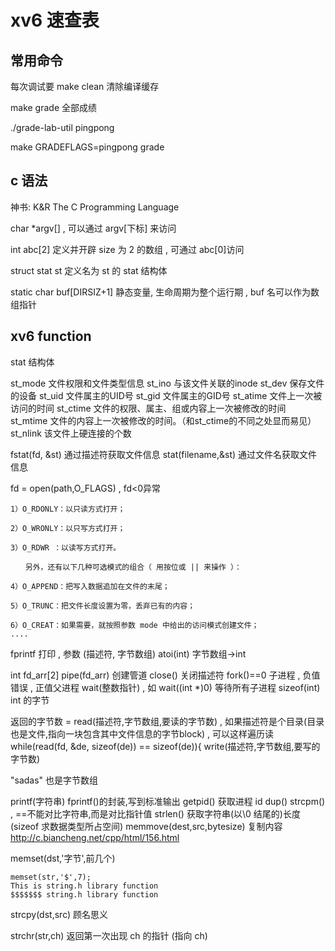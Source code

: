# xv6 速查表

## 常用命令

每次调试要 make clean 清除编译缓存

make grade 全部成绩

./grade-lab-util pingpong

make GRADEFLAGS=pingpong grade

## c 语法

神书: K&R The C Programming Language

char *argv[] , 可以通过 argv[下标] 来访问

int abc[2]  定义并开辟 size 为 2 的数组 , 可通过 abc[0]访问

struct stat st 定义名为 st 的 stat 结构体

static char buf[DIRSIZ+1] 静态变量, 生命周期为整个运行期 , buf 名可以作为数组指针



## xv6 function

stat 结构体

st_mode 文件权限和文件类型信息
st_ino   与该文件关联的inode
st_dev   保存文件的设备
st_uid   文件属主的UID号
st_gid   文件属主的GID号
st_atime 文件上一次被访问的时间
st_ctime 文件的权限、属主、组或内容上一次被修改的时间
st_mtime 文件的内容上一次被修改的时间。（和st_ctime的不同之处显而易见）
st_nlink  该文件上硬连接的个数

fstat(fd, &st) 通过描述符获取文件信息
stat(filename,&st)  通过文件名获取文件信息

fd = open(path,O_FLAGS) , fd<0异常

```
1）O_RDONLY：以只读方式打开；

2）O_WRONLY：以只写方式打开；

3）O_RDWR ：以读写方式打开。

　　另外，还有以下几种可选模式的组合（ 用按位或 || 来操作 ）：

4）O_APPEND：把写入数据追加在文件的末尾；

5）O_TRUNC：把文件长度设置为零，丢弃已有的内容；

6）O_CREAT：如果需要，就按照参数 mode 中给出的访问模式创建文件；
....
```

fprintf 打印 , 参数 (描述符, 字节数组)
atoi(int) 字节数组->int

int fd_arr[2]
pipe(fd_arr)  创建管道
close() 关闭描述符
fork()==0 子进程 , 负值错误 , 正值父进程
wait(整数指针) , 如 wait((int *)0) 等待所有子进程
sizeof(int) int 的字节

返回的字节数 = read(描述符,字节数组,要读的字节数) , 如果描述符是个目录(目录也是文件,指向一块包含其中文件信息的字节block) , 可以这样遍历读 while(read(fd, &de, sizeof(de)) == sizeof(de)){
write(描述符,字节数组,要写的字节数)

"sadas" 也是字节数组

printf(字符串) fprintf()的封装,写到标准输出
getpid() 获取进程 id
dup()
strcpm() , ==不能对比字符串,而是对比指针值
strlen() 获取字符串(以\0 结尾的)长度  (sizeof 求数据类型所占空间)
memmove(dest,src,bytesize) 复制内容 http://c.biancheng.net/cpp/html/156.html

memset(dst,'字节',前几个)
```
memset(str,'$',7);
This is string.h library function
$$$$$$$ string.h library function

```

strcpy(dst,src) 顾名思义

strchr(str,ch) 返回第一次出现 ch 的指针 (指向 ch)

